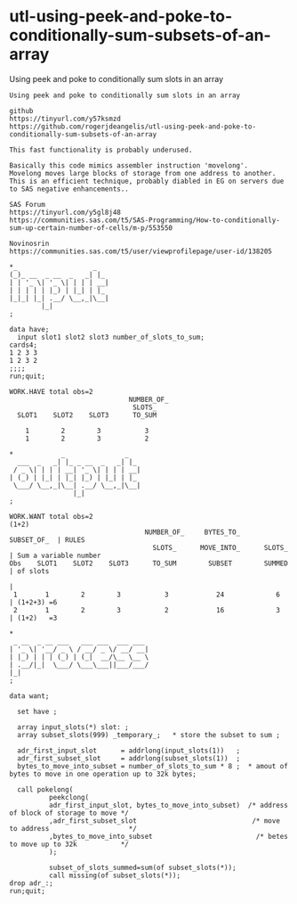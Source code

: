 # utl-using-peek-and-poke-to-conditionally-sum-subsets-of-an-array
Using peek and poke to conditionally sum slots in an array

    Using peek and poke to conditionally sum slots in an array

    github
    https://tinyurl.com/y57ksmzd
    https://github.com/rogerjdeangelis/utl-using-peek-and-poke-to-conditionally-sum-subsets-of-an-array

    This fast functionality is probably underused.

    Basically this code mimics assembler instruction 'movelong'.
    Movelong moves large blocks of storage from one address to another.
    This is an efficient technique, probably diabled in EG on servers due to SAS negative enhancements..

    SAS Forum
    https://tinyurl.com/y5gl8j48
    https://communities.sas.com/t5/SAS-Programming/How-to-conditionally-sum-up-certain-number-of-cells/m-p/553550

    Novinosrin
    https://communities.sas.com/t5/user/viewprofilepage/user-id/138205

    *_                   _
    (_)_ __  _ __  _   _| |_
    | | '_ \| '_ \| | | | __|
    | | | | | |_) | |_| | |_
    |_|_| |_| .__/ \__,_|\__|
            |_|
    ;

    data have;
      input slot1 slot2 slot3 number_of_slots_to_sum;
    cards4;
    1 2 3 3
    1 2 3 2
    ;;;;
    run;quit;

    WORK.HAVE total obs=2
                                  NUMBER_OF_
                                   SLOTS_
      SLOT1    SLOT2    SLOT3      TO_SUM

        1        2        3           3
        1        2        3           2

    *            _               _
      ___  _   _| |_ _ __  _   _| |_
     / _ \| | | | __| '_ \| | | | __|
    | (_) | |_| | |_| |_) | |_| | |_
     \___/ \__,_|\__| .__/ \__,_|\__|
                    |_|
    ;

    WORK.WANT total obs=2
    (1+2)
                                      NUMBER_OF_     BYTES_TO_    SUBSET_OF_  | RULES
                                        SLOTS_      MOVE_INTO_      SLOTS_    | Sum a variable number
    Obs    SLOT1    SLOT2    SLOT3      TO_SUM        SUBSET        SUMMED    | of slots
                                                                              |
     1       1        2        3           3            24             6      | (1+2+3) =6
     2       1        2        3           2            16             3      | (1+2)   =3

    *
     _ __  _ __ ___   ___ ___  ___ ___
    | '_ \| '__/ _ \ / __/ _ \/ __/ __|
    | |_) | | | (_) | (_|  __/\__ \__ \
    | .__/|_|  \___/ \___\___||___/___/
    |_|
    ;

    data want;

      set have ;

      array input_slots(*) slot: ;
      array subset_slots(999) _temporary_;   * store the subset to sum ;

      adr_first_input_slot      = addrlong(input_slots(1))   ;
      adr_first_subset_slot     = addrlong(subset_slots(1))  ;
      bytes_to_move_into_subset = number_of_slots_to_sum * 8 ;  * amout of bytes to move in one operation up to 32k bytes;

      call pokelong(
              peekclong(
              adr_first_input_slot, bytes_to_move_into_subset)  /* address of block of storage to move */
              ,adr_first_subset_slot                             /* move to address                    */
              ,bytes_to_move_into_subset                          /* betes to move up to 32k           */
              );

              subset_of_slots_summed=sum(of subset_slots(*));
              call missing(of subset_slots(*));
    drop adr_:;
    run;quit;

